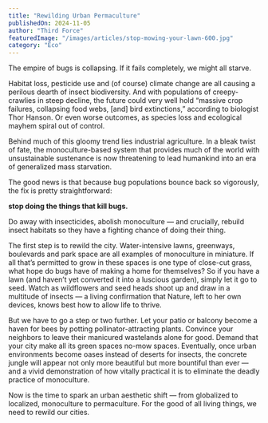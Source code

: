 ```yaml
---
title: "Rewilding Urban Permaculture"
publishedOn: 2024-11-05
author: "Third Force"
featuredImage: "/images/articles/stop-mowing-your-lawn-600.jpg"
category: "Eco"
---
```


The empire of bugs is collapsing. If it fails completely, we might all starve.

Habitat loss, pesticide use and (of course) climate change are all causing a perilous dearth of insect biodiversity. And with populations of creepy-crawlies in steep decline, the future could very well hold “massive crop failures, collapsing food webs, [and] bird extinctions,” according to biologist Thor Hanson. Or even worse outcomes, as species loss and ecological mayhem spiral out of control.

Behind much of this gloomy trend lies industrial agriculture. In a bleak twist of fate, the monoculture-based system that provides much of the world with unsustainable sustenance is now threatening to lead humankind into an era of generalized mass starvation.

The good news is that because bug populations bounce back so vigorously, the fix is pretty straightforward:

**stop doing the things that kill bugs.**

Do away with insecticides, abolish monoculture — and crucially, rebuild insect habitats so they have a fighting chance of doing their thing.

The first step is to rewild the city. Water-intensive lawns, greenways, boulevards and park space are all examples of monoculture in miniature. If all that’s permitted to grow in these spaces is one type of close-cut grass, what hope do bugs have of making a home for themselves? So if you have a lawn (and haven’t yet converted it into a luscious garden), simply let it go to seed. Watch as wildflowers and seed heads shoot up and draw in a multitude of insects — a living confirmation that Nature, left to her own devices, knows best how to allow life to thrive.

But we have to go a step or two further. Let your patio or balcony become a haven for bees by potting pollinator-attracting plants. Convince your neighbors to leave their manicured wastelands alone for good. Demand that your city make all its green spaces no-mow spaces. Eventually, once urban environments become oases instead of deserts for insects, the concrete jungle will appear not only more beautiful but more bountiful than ever — and a vivid demonstration of how vitally practical it is to eliminate the deadly practice of monoculture.

Now is the time to spark an urban aesthetic shift — from globalized to localized, monoculture to permaculture. For the good of all living things, we need to rewild our cities.
